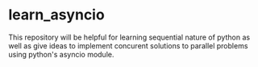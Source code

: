 # learn_asyncio

This repository will be helpful for learning sequential nature of python as well as give ideas to implement concurent solutions to parallel problems using python's asyncio module.
